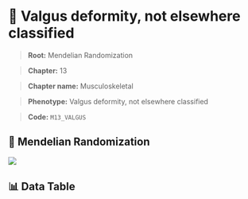 # 🧪 Valgus deformity, not elsewhere classified

> **Root:** Mendelian Randomization

> **Chapter:** 13  

> **Chapter name:** Musculoskeletal

> **Phenotype:** Valgus deformity, not elsewhere classified  

> **Code:** `M13_VALGUS`

## 🧬 Mendelian Randomization  

<img src="/MR/Figures/Forward/M13_VALGUS.png"/>

## 📊 Data Table

<CsvTableMRF src="/public/MR/Data/Forward/M13_VALGUS.csv"/>
